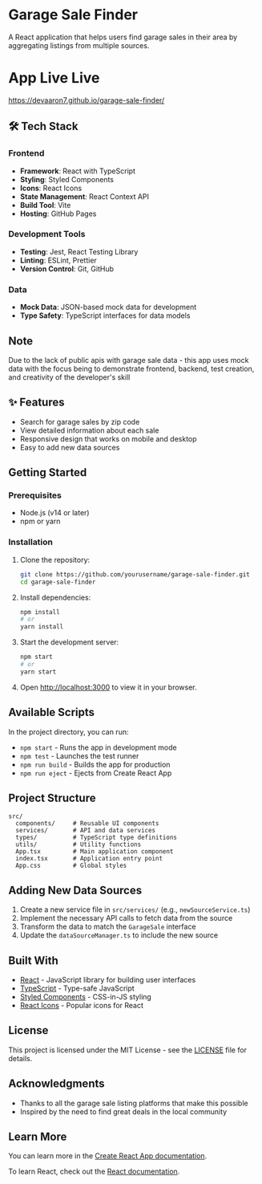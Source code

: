 # Garage Sale Finder

A React application that helps users find garage sales in their area by aggregating listings from multiple sources.

# App Live Live
https://devaaron7.github.io/garage-sale-finder/

## 🛠️ Tech Stack

### Frontend
- **Framework**: React with TypeScript
- **Styling**: Styled Components
- **Icons**: React Icons
- **State Management**: React Context API
- **Build Tool**: Vite
- **Hosting**: GitHub Pages

### Development Tools
- **Testing**: Jest, React Testing Library
- **Linting**: ESLint, Prettier
- **Version Control**: Git, GitHub

### Data
- **Mock Data**: JSON-based mock data for development
- **Type Safety**: TypeScript interfaces for data models

## Note
Due to the lack of public apis with garage sale data - this app uses mock data with the focus being to demonstrate frontend, backend, test creation, and creativity of the developer's skill

## ✨ Features


- Search for garage sales by zip code
- View detailed information about each sale
- Responsive design that works on mobile and desktop
- Easy to add new data sources

## Getting Started

### Prerequisites

- Node.js (v14 or later)
- npm or yarn

### Installation

1. Clone the repository:
   ```bash
   git clone https://github.com/yourusername/garage-sale-finder.git
   cd garage-sale-finder
   ```

2. Install dependencies:
   ```bash
   npm install
   # or
   yarn install
   ```

3. Start the development server:
   ```bash
   npm start
   # or
   yarn start
   ```

4. Open [http://localhost:3000](http://localhost:3000) to view it in your browser.

## Available Scripts

In the project directory, you can run:

- `npm start` - Runs the app in development mode
- `npm test` - Launches the test runner
- `npm run build` - Builds the app for production
- `npm run eject` - Ejects from Create React App

## Project Structure

```
src/
  components/     # Reusable UI components
  services/       # API and data services
  types/          # TypeScript type definitions
  utils/          # Utility functions
  App.tsx         # Main application component
  index.tsx       # Application entry point
  App.css         # Global styles
```

## Adding New Data Sources

1. Create a new service file in `src/services/` (e.g., `newSourceService.ts`)
2. Implement the necessary API calls to fetch data from the source
3. Transform the data to match the `GarageSale` interface
4. Update the `dataSourceManager.ts` to include the new source

## Built With

- [React](https://reactjs.org/) - JavaScript library for building user interfaces
- [TypeScript](https://www.typescriptlang.org/) - Type-safe JavaScript
- [Styled Components](https://styled-components.com/) - CSS-in-JS styling
- [React Icons](https://react-icons.github.io/react-icons/) - Popular icons for React

## License

This project is licensed under the MIT License - see the [LICENSE](LICENSE) file for details.

## Acknowledgments

- Thanks to all the garage sale listing platforms that make this possible
- Inspired by the need to find great deals in the local community

## Learn More

You can learn more in the [Create React App documentation](https://facebook.github.io/create-react-app/docs/getting-started).

To learn React, check out the [React documentation](https://reactjs.org/).
